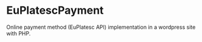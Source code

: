 # EuPlatescPayment
Online payment method (EuPlatesc API) implementation in a wordpress site with PHP.
